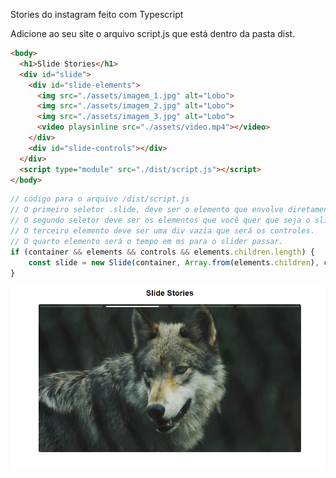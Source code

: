 Stories do instagram feito com Typescript


Adicione ao seu site o arquivo script.js que está dentro da pasta dist.

```html
<body>
  <h1>Slide Stories</h1>
  <div id="slide">
    <div id="slide-elements">
      <img src="./assets/imagem_1.jpg" alt="Lobo">
      <img src="./assets/imagem_2.jpg" alt="Lobo">
      <img src="./assets/imagem_3.jpg" alt="Lobo">
      <video playsinline src="./assets/video.mp4"></video>
    </div>
    <div id="slide-controls"></div>
  </div>
  <script type="module" src="./dist/script.js"></script>
</body>
```

```js
// código para o arquivo /dist/script.js
// O primeiro seletor .slide, deve ser o elemento que envolve diretamente a div que envolve os elementos.
// O segundo seletor deve ser os elementos que você quer que seja o slide.
// O terceiro elemento deve ser uma div vazia que será os controles.
// O quarto elemento será o tempo em ms para o slider passar.
if (container && elements && controls && elements.children.length) {
    const slide = new Slide(container, Array.from(elements.children), controls, 3000);
}
```

![slide-preview](preview.png)
